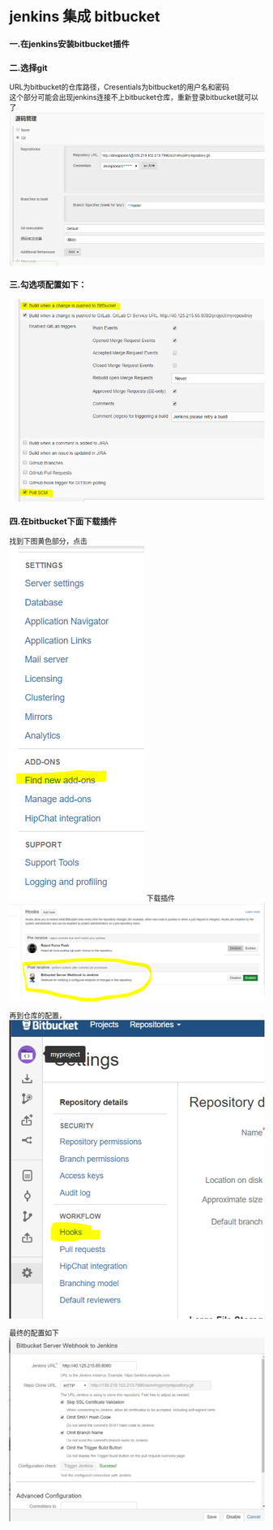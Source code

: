 # jenkins 集成 bitbucket #
### 一.在jenkins安装bitbucket插件 ###

### 二.选择git ###

URL为bitbucket的仓库路径，Cresentials为bitbucket的用户名和密码  
这个部分可能会出现jenkins连接不上bitbucket仓库，重新登录bitbucket就可以了
![](pic/jenkins-bitbucket/2.PNG)

### 三.勾选项配置如下：  ###
![](pic/jenkins-bitbucket/1.PNG)
### 四.在bitbucket下面下载插件   ###
找到下图黄色部分，点击   
![](pic/jenkins-bitbucket/4.PNG)
下载插件            
![](pic/jenkins-bitbucket/3.PNG)

再到仓库的配置，       
![](pic/jenkins-bitbucket/5.PNG)

最终的配置如下           
![](pic/jenkins-bitbucket/6.PNG)